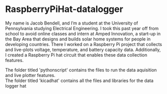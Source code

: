 # RaspberryPiHat-datalogger

My name is Jacob Bendell, and I’m a student at the University of Pennsylvania studying Electrical Engineering.  I took this past year off from school to avoid online classes and intern at Amped Innovation, a start-up in the Bay Area that designs and builds solar home systems for people in developing countries.  There I worked on a Raspberry Pi project that collects and live-plots voltage, temperature, and battery capacity data.  Additionally, I created a Raspberry Pi hat circuit that enables these data collection features.  

The folder titled 'pythonscript' contains the files to run the data aquisition and live plotter features.  
The folder titled 'kicadhat' contains all the files and libraries for the data logger hat
